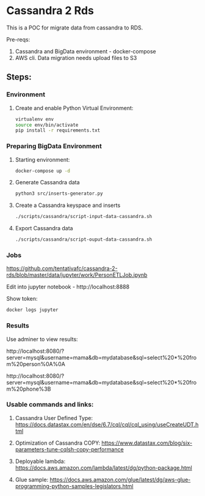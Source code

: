 # Cassandra 2 Rds

This is a POC for migrate data from cassandra to RDS.

Pre-reqs:

1. Cassandra and BigData environment - docker-compose
2. AWS cli. Data migration needs upload files to S3

## Steps:

### Environment
   1. Create and enable Python Virtual Environment:
      ```sh
      virtualenv env
      source env/bin/activate
      pip install -r requirements.txt
      ``` 

### Preparing BigData Environment

1. Starting environment:
   ```sh
   docker-compose up -d
   ```
1. Generate Cassandra data
   ```sh
   python3 src/inserts-generator.py
   ```
1. Create a Cassandra keyspace and inserts
   ```sh
   ./scripts/cassandra/script-input-data-cassandra.sh
   ```
1. Export Cassandra data
   ```sh
   ./scripts/cassandra/script-ouput-data-cassandra.sh
   ```

### Jobs

https://github.com/tentativafc/cassandra-2-rds/blob/master/data/jupyter/work/PersonETLJob.ipynb

Edit into jupyter notebook - http://localhost:8888


Show token:

```sh
docker logs jupyter 
```

### Results

Use adminer to view results:

http://localhost:8080/?server=mysql&username=mama&db=mydatabase&sql=select%20*%20from%20person%0A%0A


http://localhost:8080/?server=mysql&username=mama&db=mydatabase&sql=select%20*%20from%20phone%3B


### Usable commands and links:

1. Cassandra User Defined Type:
https://docs.datastax.com/en/dse/6.7/cql/cql/cql_using/useCreateUDT.html

1. Optimization of Cassandra COPY:
https://www.datastax.com/blog/six-parameters-tune-cqlsh-copy-performance

1. Deployable lambda: 
https://docs.aws.amazon.com/lambda/latest/dg/python-package.html

1. Glue sample: 
https://docs.aws.amazon.com/glue/latest/dg/aws-glue-programming-python-samples-legislators.html



















